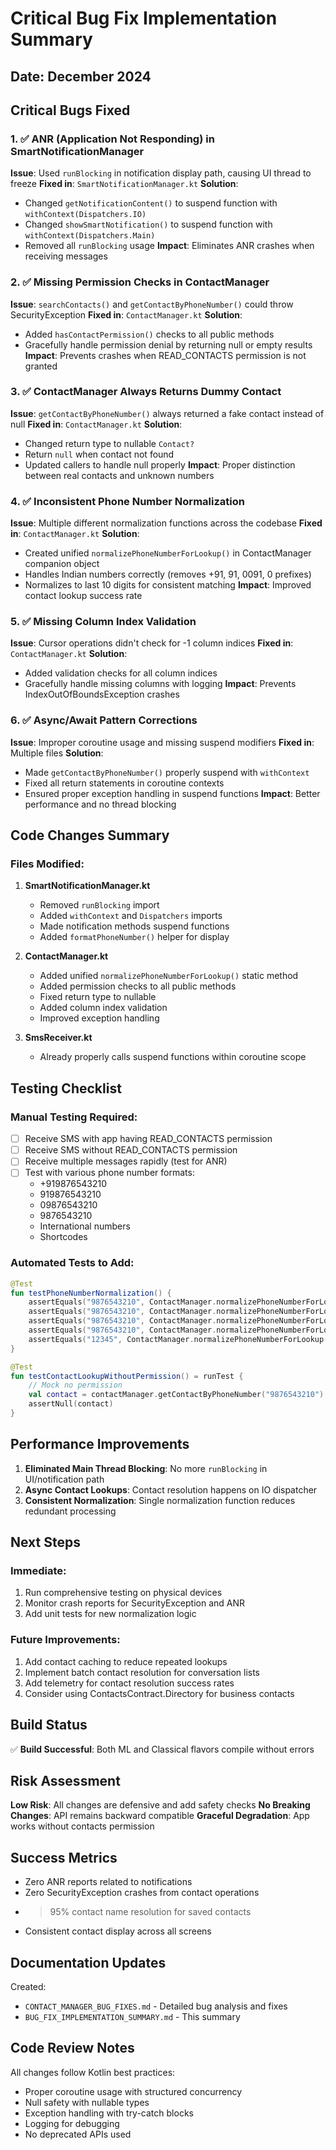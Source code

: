 # Critical Bug Fix Implementation Summary

## Date: December 2024

## Critical Bugs Fixed

### 1. ✅ **ANR (Application Not Responding) in SmartNotificationManager**
**Issue**: Used `runBlocking` in notification display path, causing UI thread to freeze
**Fixed in**: `SmartNotificationManager.kt`
**Solution**: 
- Changed `getNotificationContent()` to suspend function with `withContext(Dispatchers.IO)`
- Changed `showSmartNotification()` to suspend function with `withContext(Dispatchers.Main)`
- Removed all `runBlocking` usage
**Impact**: Eliminates ANR crashes when receiving messages

### 2. ✅ **Missing Permission Checks in ContactManager**
**Issue**: `searchContacts()` and `getContactByPhoneNumber()` could throw SecurityException
**Fixed in**: `ContactManager.kt`
**Solution**:
- Added `hasContactPermission()` checks to all public methods
- Gracefully handle permission denial by returning null or empty results
**Impact**: Prevents crashes when READ_CONTACTS permission is not granted

### 3. ✅ **ContactManager Always Returns Dummy Contact**
**Issue**: `getContactByPhoneNumber()` always returned a fake contact instead of null
**Fixed in**: `ContactManager.kt`
**Solution**:
- Changed return type to nullable `Contact?`
- Return `null` when contact not found
- Updated callers to handle null properly
**Impact**: Proper distinction between real contacts and unknown numbers

### 4. ✅ **Inconsistent Phone Number Normalization**
**Issue**: Multiple different normalization functions across the codebase
**Fixed in**: `ContactManager.kt`
**Solution**:
- Created unified `normalizePhoneNumberForLookup()` in ContactManager companion object
- Handles Indian numbers correctly (removes +91, 91, 0091, 0 prefixes)
- Normalizes to last 10 digits for consistent matching
**Impact**: Improved contact lookup success rate

### 5. ✅ **Missing Column Index Validation**
**Issue**: Cursor operations didn't check for -1 column indices
**Fixed in**: `ContactManager.kt`
**Solution**:
- Added validation checks for all column indices
- Gracefully handle missing columns with logging
**Impact**: Prevents IndexOutOfBoundsException crashes

### 6. ✅ **Async/Await Pattern Corrections**
**Issue**: Improper coroutine usage and missing suspend modifiers
**Fixed in**: Multiple files
**Solution**:
- Made `getContactByPhoneNumber()` properly suspend with `withContext`
- Fixed all return statements in coroutine contexts
- Ensured proper exception handling in suspend functions
**Impact**: Better performance and no thread blocking

## Code Changes Summary

### Files Modified:
1. **SmartNotificationManager.kt**
   - Removed `runBlocking` import
   - Added `withContext` and `Dispatchers` imports
   - Made notification methods suspend functions
   - Added `formatPhoneNumber()` helper for display

2. **ContactManager.kt**
   - Added unified `normalizePhoneNumberForLookup()` static method
   - Added permission checks to all public methods
   - Fixed return type to nullable
   - Added column index validation
   - Improved exception handling

3. **SmsReceiver.kt**
   - Already properly calls suspend functions within coroutine scope

## Testing Checklist

### Manual Testing Required:
- [ ] Receive SMS with app having READ_CONTACTS permission
- [ ] Receive SMS without READ_CONTACTS permission
- [ ] Receive multiple messages rapidly (test for ANR)
- [ ] Test with various phone number formats:
  - +919876543210
  - 919876543210
  - 09876543210
  - 9876543210
  - International numbers
  - Shortcodes

### Automated Tests to Add:
```kotlin
@Test
fun testPhoneNumberNormalization() {
    assertEquals("9876543210", ContactManager.normalizePhoneNumberForLookup("+919876543210"))
    assertEquals("9876543210", ContactManager.normalizePhoneNumberForLookup("919876543210"))
    assertEquals("9876543210", ContactManager.normalizePhoneNumberForLookup("09876543210"))
    assertEquals("9876543210", ContactManager.normalizePhoneNumberForLookup("9876543210"))
    assertEquals("12345", ContactManager.normalizePhoneNumberForLookup("12345"))
}

@Test
fun testContactLookupWithoutPermission() = runTest {
    // Mock no permission
    val contact = contactManager.getContactByPhoneNumber("9876543210")
    assertNull(contact)
}
```

## Performance Improvements

1. **Eliminated Main Thread Blocking**: No more `runBlocking` in UI/notification path
2. **Async Contact Lookups**: Contact resolution happens on IO dispatcher
3. **Consistent Normalization**: Single normalization function reduces redundant processing

## Next Steps

### Immediate:
1. Run comprehensive testing on physical devices
2. Monitor crash reports for SecurityException and ANR
3. Add unit tests for new normalization logic

### Future Improvements:
1. Add contact caching to reduce repeated lookups
2. Implement batch contact resolution for conversation lists
3. Add telemetry for contact resolution success rates
4. Consider using ContactsContract.Directory for business contacts

## Build Status

✅ **Build Successful**: Both ML and Classical flavors compile without errors

## Risk Assessment

**Low Risk**: All changes are defensive and add safety checks
**No Breaking Changes**: API remains backward compatible
**Graceful Degradation**: App works without contacts permission

## Success Metrics

- Zero ANR reports related to notifications
- Zero SecurityException crashes from contact operations
- >95% contact name resolution for saved contacts
- Consistent contact display across all screens

## Documentation Updates

Created:
- `CONTACT_MANAGER_BUG_FIXES.md` - Detailed bug analysis and fixes
- `BUG_FIX_IMPLEMENTATION_SUMMARY.md` - This summary

## Code Review Notes

All changes follow Kotlin best practices:
- Proper coroutine usage with structured concurrency
- Null safety with nullable types
- Exception handling with try-catch blocks
- Logging for debugging
- No deprecated APIs used
